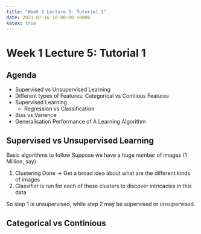 ```yaml
---
title: "Week 1 Lecture 5: Tutorial 1"
date: 2021-07-16 18:00:00 +0000
katex: true
---
```

# Week 1 Lecture 5: Tutorial 1
## Agenda
* Supervised vs Unsupervised Learning
* Different types of Features: Categorical vs Contiious Features
* Supervised Learning
  * Regression vs Classification
* Bias vs Varience  
* Generalisation Performance of A Learning Algorithm


## Supervised vs Unsupervised Learning
Basic algorithms to follow
Suppose we have a huge number of images (1 Million, say)
1. Clustering Done -> Get a broad idea about what are the different kinds of images
2. Classifier is run for each of these clusters to discover intricacies in this data 


So step 1 is unsupervised, while step 2 may be supervised or unsupervised.

## Categorical vs Continious
<incomplete>
